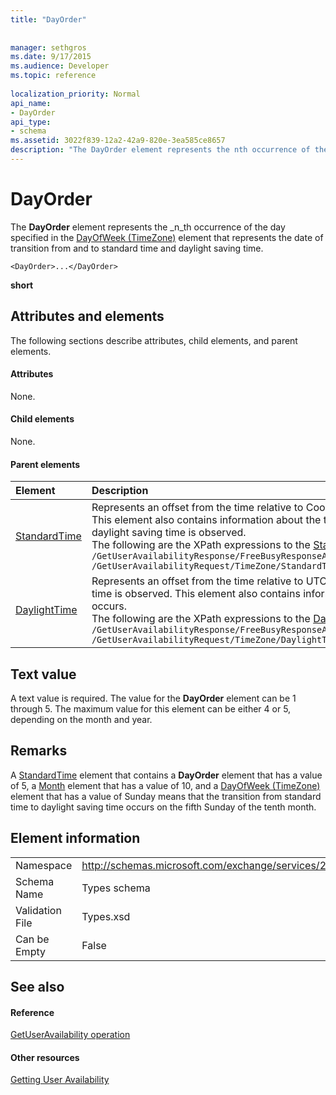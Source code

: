 ```yaml
---
title: "DayOrder"
 
 
manager: sethgros
ms.date: 9/17/2015
ms.audience: Developer
ms.topic: reference
 
localization_priority: Normal
api_name:
- DayOrder
api_type:
- schema
ms.assetid: 3022f839-12a2-42a9-820e-3ea585ce8657
description: "The DayOrder element represents the nth occurrence of the day specified in the DayOfWeek (TimeZone) element that represents the date of transition from and to standard time and daylight saving time."
---
```


# DayOrder

The **DayOrder** element represents the  _n_th occurrence of the day specified in the [DayOfWeek (TimeZone)](dayofweek-timezone.md) element that represents the date of transition from and to standard time and daylight saving time. 
  
```
<DayOrder>...</DayOrder>
```

 **short**
## Attributes and elements

The following sections describe attributes, child elements, and parent elements.
  
#### Attributes

None.
  
#### Child elements

None.
  
#### Parent elements

|**Element**|**Description**|
|:-----|:-----|
|[StandardTime](standardtime.md) <br/> | Represents an offset from the time relative to Coordinated Universal Time (UTC) represented by the [Bias (UTC)](bias-utc.md) element. This element also contains information about the transition to standard time from daylight saving time in regions where daylight saving time is observed.  <br/>  The following are the XPath expressions to the [StandardTime](standardtime.md) element:  <br/>  `/GetUserAvailabilityResponse/FreeBusyResponseArray/FreeBusyResponse/FreeBusyView/WorkingHours/TimeZone/StandardTime` <br/>  `/GetUserAvailabilityRequest/TimeZone/StandardTime` <br/> |
|[DaylightTime](daylighttime.md) <br/> | Represents an offset from the time relative to UTC represented by the [Bias (UTC)](bias-utc.md) element in regions where daylight saving time is observed. This element also contains information about when the transition to daylight saving time from standard time occurs.  <br/>  The following are the XPath expressions to the [DaylightTime](daylighttime.md) element:  <br/>  `/GetUserAvailabilityResponse/FreeBusyResponseArray/FreeBusyResponse/FreeBusyView/WorkingHours/TimeZone/DaylightTime` <br/>  `/GetUserAvailabilityRequest/TimeZone/DaylightTime` <br/> |
   
## Text value

A text value is required. The value for the **DayOrder** element can be 1 through 5. The maximum value for this element can be either 4 or 5, depending on the month and year. 
  
## Remarks

A [StandardTime](standardtime.md) element that contains a **DayOrder** element that has a value of 5, a [Month](month.md) element that has a value of 10, and a [DayOfWeek (TimeZone)](dayofweek-timezone.md) element that has a value of Sunday means that the transition from standard time to daylight saving time occurs on the fifth Sunday of the tenth month. 
  
## Element information

|||
|:-----|:-----|
|Namespace  <br/> |http://schemas.microsoft.com/exchange/services/2006/types  <br/> |
|Schema Name  <br/> |Types schema  <br/> |
|Validation File  <br/> |Types.xsd  <br/> |
|Can be Empty  <br/> |False  <br/> |
   
## See also

#### Reference

[GetUserAvailability operation](getuseravailability-operation.md)
#### Other resources

[Getting User Availability](http://msdn.microsoft.com/library/d4133fcb-9b0f-4e6b-aadf-a389da83516a%28Office.15%29.aspx)

